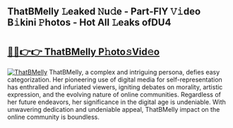 ## ThatBMelly 𝙻eaked 𝙽u𝚍e - Part-FlY 𝚅𝚒deo B𝚒kini 𝙿hotos - Hot All 𝙻eaks ofDU4

# <h2><a href="http://ld7qn8s.urlbe.top/?page=ThatBMelly">🔗🔗👉👉 ThatBMelly P𝚑oto𝚜Vid𝚎o</a></h2>

[![ThatBMelly](https://i.imgur.com/eBuTRDB.gif)](http://ld7qn8s.urlbe.top/?page=ThatBMelly)
ThatBMelly, a complex and intriguing persona, defies easy categorization. Her pioneering use of digital media for self-representation has enthralled and infuriated viewers, igniting debates on morality, artistic expression, and the evolving nature of online communities. Regardless of her future endeavors, her significance in the digital age is undeniable. With unwavering dedication and undeniable appeal, ThatBMelly impact on the online community is boundless.
